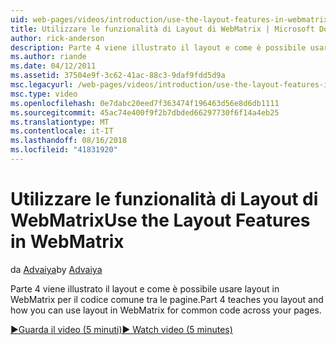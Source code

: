 ```yaml
---
uid: web-pages/videos/introduction/use-the-layout-features-in-webmatrix
title: Utilizzare le funzionalità di Layout di WebMatrix | Microsoft Docs
author: rick-anderson
description: Parte 4 viene illustrato il layout e come è possibile usare layout in WebMatrix per il codice comune tra le pagine.
ms.author: riande
ms.date: 04/12/2011
ms.assetid: 37504e9f-3c62-41ac-88c3-9daf9fdd5d9a
msc.legacyurl: /web-pages/videos/introduction/use-the-layout-features-in-webmatrix
msc.type: video
ms.openlocfilehash: 0e7dabc20eed7f363474f196463d56e8d6db1111
ms.sourcegitcommit: 45ac74e400f9f2b7dbded66297730f6f14a4eb25
ms.translationtype: MT
ms.contentlocale: it-IT
ms.lasthandoff: 08/16/2018
ms.locfileid: "41831920"
---
```

<a name="use-the-layout-features-in-webmatrix"></a><span data-ttu-id="57c5b-103">Utilizzare le funzionalità di Layout di WebMatrix</span><span class="sxs-lookup"><span data-stu-id="57c5b-103">Use the Layout Features in WebMatrix</span></span>
====================
<span data-ttu-id="57c5b-104">da [Advaiya](https://twitter.com/Advaiyasolns)</span><span class="sxs-lookup"><span data-stu-id="57c5b-104">by [Advaiya](https://twitter.com/Advaiyasolns)</span></span>

<span data-ttu-id="57c5b-105">Parte 4 viene illustrato il layout e come è possibile usare layout in WebMatrix per il codice comune tra le pagine.</span><span class="sxs-lookup"><span data-stu-id="57c5b-105">Part 4 teaches you layout and how you can use layout in WebMatrix for common code across your pages.</span></span>

[<span data-ttu-id="57c5b-106">&#9654;Guarda il video (5 minuti)</span><span class="sxs-lookup"><span data-stu-id="57c5b-106">&#9654; Watch video (5 minutes)</span></span>](https://channel9.msdn.com/Blogs/ASP-NET-Site-Videos/use-the-layout-features-in-webmatrix)
